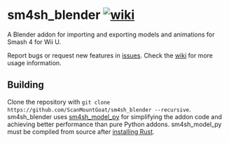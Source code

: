 # sm4sh_blender [![wiki](https://img.shields.io/badge/wiki-guide-success)](https://github.com/scanmountgoat/xenoblade_blender/wiki)
A Blender addon for importing and exporting models and animations for Smash 4 for Wii U.

Report bugs or request new features in [issues](https://github.com/ScanMountGoat/sm4sh_blender/issues). Check the [wiki](https://github.com/ScanMountGoat/sm4sh_blender/wiki) for more usage information.

## Building
Clone the repository with `git clone https://github.com/ScanMountGoat/sm4sh_blender --recursive`. sm4sh_blender uses [sm4sh_model_py](https://github.com/ScanMountGoat/sm4sh_model_py) for simplifying the addon code and achieving better performance than pure Python addons. sm4sh_model_py must be compiled from source after [installing Rust](https://www.rust-lang.org/tools/install).
